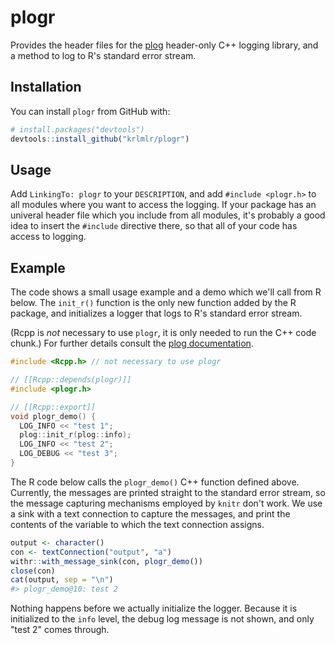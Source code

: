
<!-- README.md is generated from README.Rmd. Please edit that file -->
plogr
=====

Provides the header files for the [plog](https://github.com/SergiusTheBest/plog) header-only C++ logging library, and a method to log to R's standard error stream.

Installation
------------

You can install `plogr` from GitHub with:

``` r
# install.packages("devtools")
devtools::install_github("krlmlr/plogr")
```

Usage
-----

Add `LinkingTo: plogr` to your `DESCRIPTION`, and add `#include <plogr.h>` to all modules where you want to access the logging. If your package has an univeral header file which you include from all modules, it's probably a good idea to insert the `#include` directive there, so that all of your code has access to logging.

Example
-------

The code shows a small usage example and a demo which we'll call from R below. The `init_r()` function is the only new function added by the R package, and initializes a logger that logs to R's standard error stream.

(Rcpp is *not* necessary to use `plogr`, it is only needed to run the C++ code chunk.) For further details consult the [plog documentation](https://github.com/SergiusTheBest/plog#readme).

``` cpp
#include <Rcpp.h> // not necessary to use plogr

// [[Rcpp::depends(plogr)]]
#include <plogr.h>

// [[Rcpp::export]]
void plogr_demo() {
  LOG_INFO << "test 1";
  plog::init_r(plog::info);
  LOG_INFO << "test 2";
  LOG_DEBUG << "test 3";
}
```

The R code below calls the `plogr_demo()` C++ function defined above. Currently, the messages are printed straight to the standard error stream, so the message capturing mechanisms employed by `knitr` don't work. We use a sink with a text connection to capture the messages, and print the contents of the variable to which the text connection assigns.

``` r
output <- character()
con <- textConnection("output", "a")
withr::with_message_sink(con, plogr_demo())
close(con)
cat(output, sep = "\n")
#> plogr_demo@10: test 2
```

Nothing happens before we actually initialize the logger. Because it is initialized to the `info` level, the debug log message is not shown, and only "test 2" comes through.
